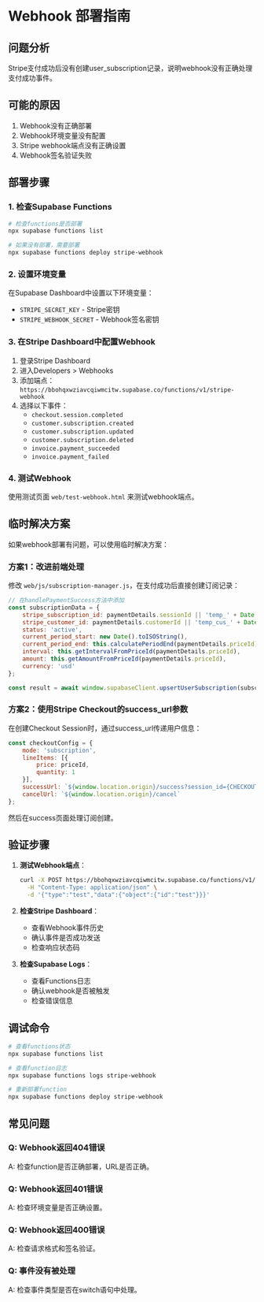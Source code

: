 # Webhook 部署指南

## 问题分析
Stripe支付成功后没有创建user_subscription记录，说明webhook没有正确处理支付成功事件。

## 可能的原因
1. Webhook没有正确部署
2. Webhook环境变量没有配置
3. Stripe webhook端点没有正确设置
4. Webhook签名验证失败

## 部署步骤

### 1. 检查Supabase Functions
```bash
# 检查functions是否部署
npx supabase functions list

# 如果没有部署，需要部署
npx supabase functions deploy stripe-webhook
```

### 2. 设置环境变量
在Supabase Dashboard中设置以下环境变量：
- `STRIPE_SECRET_KEY` - Stripe密钥
- `STRIPE_WEBHOOK_SECRET` - Webhook签名密钥

### 3. 在Stripe Dashboard中配置Webhook
1. 登录Stripe Dashboard
2. 进入Developers > Webhooks
3. 添加端点：`https://bbohqxwziavcqiwmcitw.supabase.co/functions/v1/stripe-webhook`
4. 选择以下事件：
   - `checkout.session.completed`
   - `customer.subscription.created`
   - `customer.subscription.updated`
   - `customer.subscription.deleted`
   - `invoice.payment_succeeded`
   - `invoice.payment_failed`

### 4. 测试Webhook
使用测试页面 `web/test-webhook.html` 来测试webhook端点。

## 临时解决方案

如果webhook部署有问题，可以使用临时解决方案：

### 方案1：改进前端处理
修改 `web/js/subscription-manager.js`，在支付成功后直接创建订阅记录：

```javascript
// 在handlePaymentSuccess方法中添加
const subscriptionData = {
    stripe_subscription_id: paymentDetails.sessionId || 'temp_' + Date.now(),
    stripe_customer_id: paymentDetails.customerId || 'temp_cus_' + Date.now(),
    status: 'active',
    current_period_start: new Date().toISOString(),
    current_period_end: this.calculatePeriodEnd(paymentDetails.priceId),
    interval: this.getIntervalFromPriceId(paymentDetails.priceId),
    amount: this.getAmountFromPriceId(paymentDetails.priceId),
    currency: 'usd'
};

const result = await window.supabaseClient.upsertUserSubscription(subscriptionData);
```

### 方案2：使用Stripe Checkout的success_url参数
在创建Checkout Session时，通过success_url传递用户信息：

```javascript
const checkoutConfig = {
    mode: 'subscription',
    lineItems: [{
        price: priceId,
        quantity: 1
    }],
    successUrl: `${window.location.origin}/success?session_id={CHECKOUT_SESSION_ID}&user_id=${user.id}`,
    cancelUrl: `${window.location.origin}/cancel`
};
```

然后在success页面处理订阅创建。

## 验证步骤

1. **测试Webhook端点**：
   ```bash
   curl -X POST https://bbohqxwziavcqiwmcitw.supabase.co/functions/v1/stripe-webhook \
     -H "Content-Type: application/json" \
     -d '{"type":"test","data":{"object":{"id":"test"}}}'
   ```

2. **检查Stripe Dashboard**：
   - 查看Webhook事件历史
   - 确认事件是否成功发送
   - 检查响应状态码

3. **检查Supabase Logs**：
   - 查看Functions日志
   - 确认webhook是否被触发
   - 检查错误信息

## 调试命令

```bash
# 查看functions状态
npx supabase functions list

# 查看function日志
npx supabase functions logs stripe-webhook

# 重新部署function
npx supabase functions deploy stripe-webhook
```

## 常见问题

### Q: Webhook返回404错误
A: 检查function是否正确部署，URL是否正确。

### Q: Webhook返回401错误
A: 检查环境变量是否正确设置。

### Q: Webhook返回400错误
A: 检查请求格式和签名验证。

### Q: 事件没有被处理
A: 检查事件类型是否在switch语句中处理。
